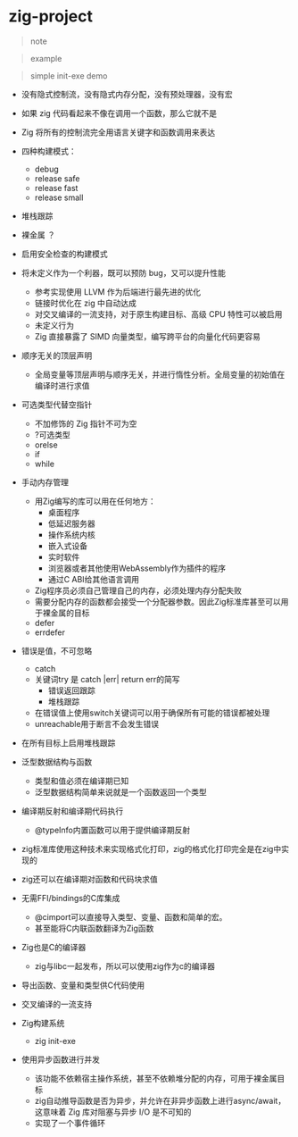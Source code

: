 # zig-project

> note

> example

> simple init-exe demo

- 没有隐式控制流，没有隐式内存分配，没有预处理器，没有宏
- 如果 zig 代码看起来不像在调用一个函数，那么它就不是

- Zig 将所有的控制流完全用语言关键字和函数调用来表达

- 四种构建模式：

  - debug
  - release safe
  - release fast
  - release small

- 堆栈跟踪

- 裸金属 ？

- 启用安全检查的构建模式

- 将未定义作为一个利器，既可以预防 bug，又可以提升性能

  - 参考实现使用 LLVM 作为后端进行最先进的优化
  - 链接时优化在 zig 中自动达成
  - 对交叉编译的一流支持，对于原生构建目标、高级 CPU 特性可以被启用
  - 未定义行为
  - Zig 直接暴露了 SIMD 向量类型，编写跨平台的向量化代码更容易

- 顺序无关的顶层声明

  - 全局变量等顶层声明与顺序无关，并进行惰性分析。全局变量的初始值在编译时进行求值

- 可选类型代替空指针

  - 不加修饰的 Zig 指针不可为空
  - ?可选类型
  - orelse
  - if
  - while

- 手动内存管理
  - 用Zig编写的库可以用在任何地方：
    - 桌面程序
    - 低延迟服务器
    - 操作系统内核
    - 嵌入式设备
    - 实时软件
    - 浏览器或者其他使用WebAssembly作为插件的程序
    - 通过C ABI给其他语言调用
  - Zig程序员必须自己管理自己的内存，必须处理内存分配失败
  - 需要分配内存的函数都会接受一个分配器参数。因此Zig标准库甚至可以用于裸金属的目标
  - defer
  - errdefer

- 错误是值，不可忽略
  - catch
  - 关键词try 是 catch |err| return err的简写
    - 错误返回跟踪
    - 堆栈跟踪
  - 在错误值上使用switch关键词可以用于确保所有可能的错误都被处理
  - unreachable用于断言不会发生错误

- 在所有目标上启用堆栈跟踪

- 泛型数据结构与函数
  - 类型和值必须在编译期已知
  - 泛型数据结构简单来说就是一个函数返回一个类型

- 编译期反射和编译期代码执行
  - @typeInfo内置函数可以用于提供编译期反射

- zig标准库使用这种技术来实现格式化打印，zig的格式化打印完全是在zig中实现的

- zig还可以在编译期对函数和代码块求值

- 无需FFI/bindings的C库集成
  - @cimport可以直接导入类型、变量、函数和简单的宏。
  - 甚至能将C内联函数翻译为Zig函数

- Zig也是C的编译器
  - zig与libc一起发布，所以可以使用zig作为c的编译器

- 导出函数、变量和类型供C代码使用

- 交叉编译的一流支持

- Zig构建系统
  - zig init-exe

- 使用异步函数进行并发
  - 该功能不依赖宿主操作系统，甚至不依赖堆分配的内存，可用于裸金属目标
  - zig自动推导函数是否为异步，并允许在非异步函数上进行async/await，这意味着 Zig 库对阻塞与异步 I/O 是不可知的
  - 实现了一个事件循环
